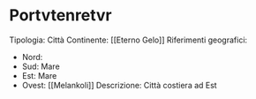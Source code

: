 # Portvtenretvr
Tipologia: Città
Continente: [[Eterno Gelo]]
Riferimenti geografici: 
* Nord:
* Sud: Mare
* Est: Mare
* Ovest: [[Melankoli]]
Descrizione: Città costiera ad Est